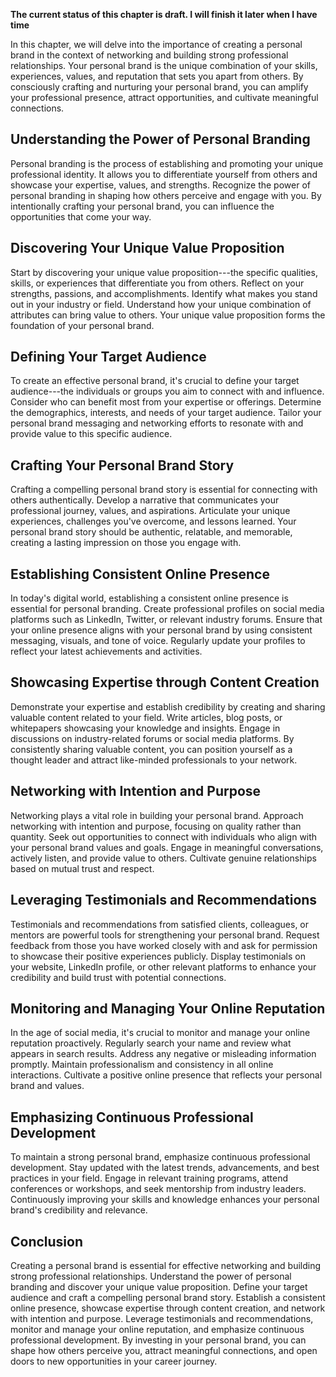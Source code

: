 **The current status of this chapter is draft. I will finish it later when I have time**

In this chapter, we will delve into the importance of creating a personal brand in the context of networking and building strong professional relationships. Your personal brand is the unique combination of your skills, experiences, values, and reputation that sets you apart from others. By consciously crafting and nurturing your personal brand, you can amplify your professional presence, attract opportunities, and cultivate meaningful connections.

Understanding the Power of Personal Branding
--------------------------------------------

Personal branding is the process of establishing and promoting your unique professional identity. It allows you to differentiate yourself from others and showcase your expertise, values, and strengths. Recognize the power of personal branding in shaping how others perceive and engage with you. By intentionally crafting your personal brand, you can influence the opportunities that come your way.

Discovering Your Unique Value Proposition
-----------------------------------------

Start by discovering your unique value proposition---the specific qualities, skills, or experiences that differentiate you from others. Reflect on your strengths, passions, and accomplishments. Identify what makes you stand out in your industry or field. Understand how your unique combination of attributes can bring value to others. Your unique value proposition forms the foundation of your personal brand.

Defining Your Target Audience
-----------------------------

To create an effective personal brand, it's crucial to define your target audience---the individuals or groups you aim to connect with and influence. Consider who can benefit most from your expertise or offerings. Determine the demographics, interests, and needs of your target audience. Tailor your personal brand messaging and networking efforts to resonate with and provide value to this specific audience.

Crafting Your Personal Brand Story
----------------------------------

Crafting a compelling personal brand story is essential for connecting with others authentically. Develop a narrative that communicates your professional journey, values, and aspirations. Articulate your unique experiences, challenges you've overcome, and lessons learned. Your personal brand story should be authentic, relatable, and memorable, creating a lasting impression on those you engage with.

Establishing Consistent Online Presence
---------------------------------------

In today's digital world, establishing a consistent online presence is essential for personal branding. Create professional profiles on social media platforms such as LinkedIn, Twitter, or relevant industry forums. Ensure that your online presence aligns with your personal brand by using consistent messaging, visuals, and tone of voice. Regularly update your profiles to reflect your latest achievements and activities.

Showcasing Expertise through Content Creation
---------------------------------------------

Demonstrate your expertise and establish credibility by creating and sharing valuable content related to your field. Write articles, blog posts, or whitepapers showcasing your knowledge and insights. Engage in discussions on industry-related forums or social media platforms. By consistently sharing valuable content, you can position yourself as a thought leader and attract like-minded professionals to your network.

Networking with Intention and Purpose
-------------------------------------

Networking plays a vital role in building your personal brand. Approach networking with intention and purpose, focusing on quality rather than quantity. Seek out opportunities to connect with individuals who align with your personal brand values and goals. Engage in meaningful conversations, actively listen, and provide value to others. Cultivate genuine relationships based on mutual trust and respect.

Leveraging Testimonials and Recommendations
-------------------------------------------

Testimonials and recommendations from satisfied clients, colleagues, or mentors are powerful tools for strengthening your personal brand. Request feedback from those you have worked closely with and ask for permission to showcase their positive experiences publicly. Display testimonials on your website, LinkedIn profile, or other relevant platforms to enhance your credibility and build trust with potential connections.

Monitoring and Managing Your Online Reputation
----------------------------------------------

In the age of social media, it's crucial to monitor and manage your online reputation proactively. Regularly search your name and review what appears in search results. Address any negative or misleading information promptly. Maintain professionalism and consistency in all online interactions. Cultivate a positive online presence that reflects your personal brand and values.

Emphasizing Continuous Professional Development
-----------------------------------------------

To maintain a strong personal brand, emphasize continuous professional development. Stay updated with the latest trends, advancements, and best practices in your field. Engage in relevant training programs, attend conferences or workshops, and seek mentorship from industry leaders. Continuously improving your skills and knowledge enhances your personal brand's credibility and relevance.

Conclusion
----------

Creating a personal brand is essential for effective networking and building strong professional relationships. Understand the power of personal branding and discover your unique value proposition. Define your target audience and craft a compelling personal brand story. Establish a consistent online presence, showcase expertise through content creation, and network with intention and purpose. Leverage testimonials and recommendations, monitor and manage your online reputation, and emphasize continuous professional development. By investing in your personal brand, you can shape how others perceive you, attract meaningful connections, and open doors to new opportunities in your career journey.
